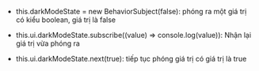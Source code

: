 - this.darkModeState = new BehaviorSubject<boolean>(false): phóng ra một giá trị có kiểu boolean, giá trị là false

- this.ui.darkModeState.subscribe((value) => console.log(value)): Nhận lại giá trị vừa phóng ra

- this.ui.darkModeState.next(true): tiếp tục phóng giá trị có giá trị là true